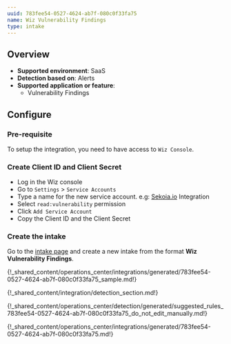 ```yaml
---
uuid: 783fee54-0527-4624-ab7f-080c0f33fa75
name: Wiz Vulnerability Findings
type: intake
---
```


## Overview

- **Supported environment**: SaaS
- **Detection based on**: Alerts
- **Supported application or feature**:
    - Vulnerability Findings

## Configure

### Pre-requisite

To setup the integration, you need to have access to `Wiz Console`.

### Create Client ID and Client Secret

- Log in the Wiz console
- Go to `Settings` > `Service Accounts`
- Type a name for the new service account. e.g: [Sekoia.io](http://Sekoia.io) Integration
- Select `read:vulnerability` permission
- Click `Add Service Account`
- Copy the Client ID and the Client Secret

### Create the intake

Go to the [intake page](https://app.sekoia.io/operations/intakes) and create a new intake from the format **Wiz Vulnerability Findings**.

{!_shared_content/operations_center/integrations/generated/783fee54-0527-4624-ab7f-080c0f33fa75_sample.md!}

{!_shared_content/integration/detection_section.md!}

{!_shared_content/operations_center/detection/generated/suggested_rules_783fee54-0527-4624-ab7f-080c0f33fa75_do_not_edit_manually.md!}

{!_shared_content/operations_center/integrations/generated/783fee54-0527-4624-ab7f-080c0f33fa75.md!}
